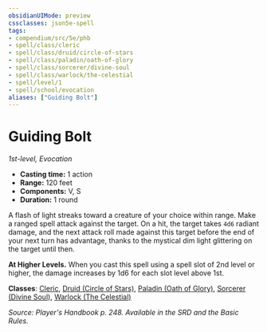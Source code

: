 ```yaml
---
obsidianUIMode: preview
cssclasses: json5e-spell
tags:
- compendium/src/5e/phb
- spell/class/cleric
- spell/class/druid/circle-of-stars
- spell/class/paladin/oath-of-glory
- spell/class/sorcerer/divine-soul
- spell/class/warlock/the-celestial
- spell/level/1
- spell/school/evocation
aliases: ["Guiding Bolt"]
---
```

# Guiding Bolt
*1st-level, Evocation*  

- **Casting time:** 1 action
- **Range:** 120 feet
- **Components:** V, S
- **Duration:** 1 round

A flash of light streaks toward a creature of your choice within range. Make a ranged spell attack against the target. On a hit, the target takes `4d6` radiant damage, and the next attack roll made against this target before the end of your next turn has advantage, thanks to the mystical dim light glittering on the target until then.

**At Higher Levels.** When you cast this spell using a spell slot of 2nd level or higher, the damage increases by 1d6 for each slot level above 1st.

**Classes**: [Cleric](compendium/classes/cleric.md), [Druid (Circle of Stars)](compendium/classes/druid-circle-of-stars-tce.md), [Paladin (Oath of Glory)](compendium/classes/paladin-oath-of-glory-tce.md), [Sorcerer (Divine Soul)](compendium/classes/sorcerer-divine-soul-xge.md), [Warlock (The Celestial)](compendium/classes/warlock-the-celestial-xge.md)

*Source: Player's Handbook p. 248. Available in the SRD and the Basic Rules.*